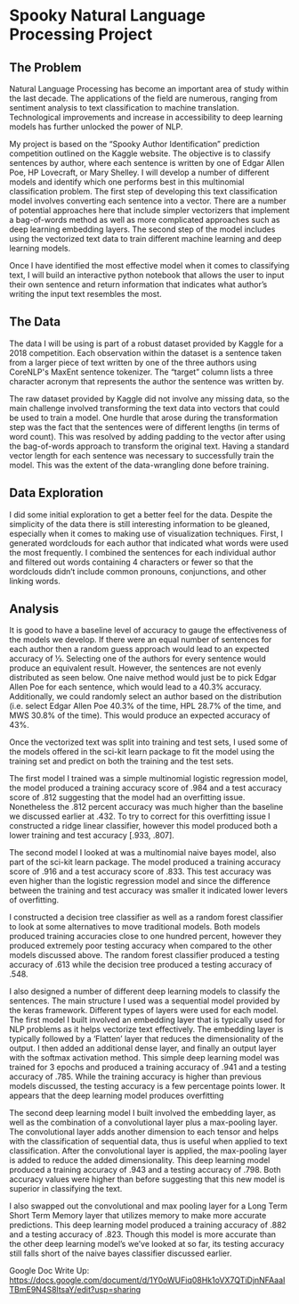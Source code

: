 # Spooky Natural Language Processing Project


## The Problem

Natural Language Processing has become an important area of study within the last decade. The applications of the field are numerous, ranging from sentiment analysis to text classification to machine translation. Technological improvements and increase in accessibility to deep learning models has further unlocked the power of NLP.

My project is based on the “Spooky Author Identification” prediction competition outlined on the Kaggle website. The objective is to classify sentences by author, where each sentence is written by one of Edgar Allen Poe, HP Lovecraft, or Mary Shelley. I will develop a number of different models and identify which one performs best in this multinomial classification problem. The first step of developing this text classification model involves converting each sentence into a vector. There are a number of potential approaches here that include simpler vectorizers that implement a bag-of-words method as well as more complicated approaches such as deep learning embedding layers. The second step of the model includes using the vectorized text data to train different machine learning and deep learning models. 

Once I have identified the most effective model when it comes to classifying text, I will build an interactive python notebook that allows the user to input their own sentence and return information that indicates what author’s writing the input text resembles the most. 

## The Data

The data I will be using is part of a robust dataset provided by Kaggle for a 2018 competition. Each observation within the dataset is a sentence taken from a larger piece of text written by one of the three authors using CoreNLP's MaxEnt sentence tokenizer. The “target” column lists a three character acronym that represents the author the sentence was written by.

The raw dataset provided by Kaggle did not involve any missing data, so the main challenge involved transforming the text data into vectors that could be used to train a model. One hurdle that arose during the transformation step was the fact that the sentences were of different lengths (in terms of word count). This was resolved by adding padding to the vector after using the bag-of-words approach to transform the original text. Having a standard vector length for each sentence was necessary to successfully train the model. This was the extent of the data-wrangling done before training.

## Data Exploration

I did some initial exploration to get a better feel for the data. Despite the simplicity of the data there is still interesting information to be gleaned, especially when it comes to making use of visualization techniques. First, I generated wordclouds for each author that indicated what words were used the most frequently.  I combined the sentences for each individual author and filtered out words containing 4 characters or fewer so that the wordclouds didn’t include common pronouns, conjunctions, and other linking words. 

## Analysis

It is good to have a baseline level of accuracy to gauge the effectiveness of the models we develop. If there were an equal number of sentences for each author then a random guess approach would lead to an expected accuracy of ⅓. Selecting one of the authors for every sentence would produce an equivalent result. However, the sentences are not evenly distributed as seen below.
One naive method would just be to pick Edgar Allen Poe for each sentence, which would lead to a 40.3% accuracy. Additionally, we could randomly select an author based on the distribution (i.e. select Edgar Allen Poe 40.3% of the time, HPL 28.7% of the time, and MWS 30.8% of the time). This would produce an expected accuracy of 43%.

Once the vectorized text was split into training and test sets, I used some of the models offered in the sci-kit learn package to fit the model using the training set and predict on both the training and the test sets. 

The first model I trained was a simple multinomial logistic regression model, the model produced a training accuracy score of .984 and a test accuracy score of .812 suggesting that the model had an overfitting issue. Nonetheless the .812 percent accuracy was much higher than the baseline we discussed earlier at .432. To try to correct for this overfitting issue I constructed a ridge linear classifier, however this model produced both a lower training and test accuracy [.933, .807]. 

The second model I looked at was a multinomial naive bayes model, also part of the sci-kit learn package. The model produced a training accuracy score of .916 and a test accuracy score of .833. This test accuracy was even higher than the logistic regression model and since the difference between the training and test accuracy was smaller it indicated lower levers of overfitting. 

I constructed a decision tree classifier as well as a random forest classifier to look at some alternatives to move traditional models. Both models produced training accuracies close to one hundred percent, however they produced extremely poor testing accuracy when compared to the other models discussed above. The random forest classifier produced a testing accuracy of .613 while the decision tree produced a testing accuracy of .548. 

I also designed a number of different deep learning models to classify the sentences. The main structure I used was a sequential model provided by the keras framework. Different types of layers were used for each model. The first model I built involved an embedding layer that is typically used for NLP problems as it helps vectorize text effectively. The embedding layer is typically followed by a ‘Flatten’ layer that reduces the dimensionality of the output. I then added an additional dense layer, and finally an output layer with the softmax activation method. This simple deep learning model was trained for 3 epochs and produced a training accuracy of .941 and a testing accuracy of .785. While the training accuracy is higher than previous models discussed, the testing accuracy is a few percentage points lower. It appears that the deep learning model produces overfitting 

The second deep learning model I built involved the embedding layer, as well as the combination of a convolutional layer plus a max-pooling layer. The convolutional layer adds another dimension to each tensor and helps with the classification of sequential data, thus is useful when applied to text classification. After the convolutional layer is applied, the max-pooling layer is added to reduce the added dimensionality. This deep learning model produced a training accuracy of .943 and a testing accuracy of .798. Both accuracy values were higher than before suggesting that this new model is superior in classifying the text. 

I also swapped out the convolutional and max pooling layer for a Long Term Short Term Memory layer that utilizes memory to make more accurate predictions. This deep learning model produced a training accuracy of .882 and a testing accuracy of .823. Though this model is more accurate than the other deep learning model’s we’ve looked at so far, its testing accuracy still falls short of the naive bayes classifier discussed earlier. 












Google Doc Write Up: https://docs.google.com/document/d/1Y0oWUFiq08Hk1oVX7QTiDjnNFAaaITBmE9N4S8ltsaY/edit?usp=sharing
